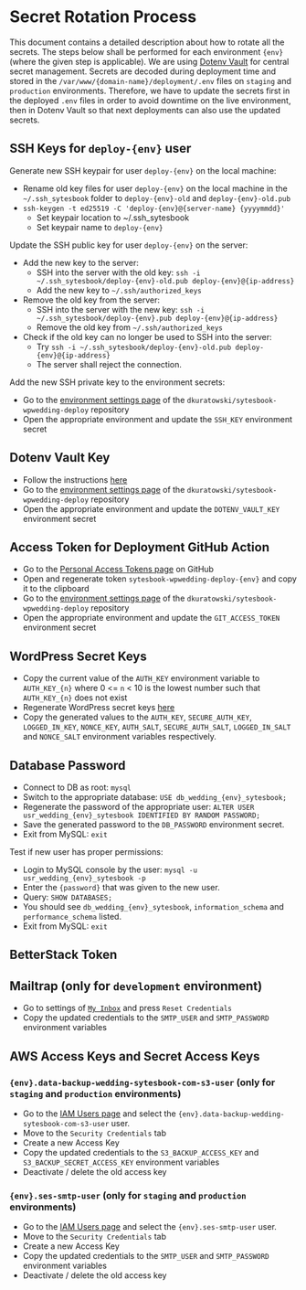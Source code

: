 # Secret Rotation Process
This document contains a detailed description about how to rotate all the secrets. The steps below shall be performed for each environment `{env}` (where the given step is applicable).
We are using [Dotenv Vault](https://vault.dotenv.org/account/login) for central secret management. Secrets are decoded during deployment time and stored in the `/var/www/{domain-name}/deployment/.env` files on `staging` and `production` environments. Therefore, we have to update the secrets first in the deployed `.env` files in order to avoid downtime on the live environment, then in Dotenv Vault so that next deployments can also use the updated secrets.

## SSH Keys for `deploy-{env}` user
Generate new SSH keypair for user `deploy-{env}` on the local machine:
* Rename old key files for user `deploy-{env}` on the local machine in the `~/.ssh_sytesbook` folder to `deploy-{env}-old` and `deploy-{env}-old.pub`
* `ssh-keygen -t ed25519 -C 'deploy-{env}@{server-name} {yyyymmdd}'`
  * Set keypair location to ~/.ssh_sytesbook
  * Set keypair name to `deploy-{env}`

Update the SSH public key for user `deploy-{env}` on the server:
* Add the new key to the server:
  * SSH into the server with the old key: `ssh -i ~/.ssh_sytesbook/deploy-{env}-old.pub deploy-{env}@{ip-address}`
  * Add the new key to `~/.ssh/authorized_keys`
* Remove the old key from the server:
  * SSH into the server with the new key: `ssh -i ~/.ssh_sytesbook/deploy-{env}.pub deploy-{env}@{ip-address}`
  * Remove the old key from `~/.ssh/authorized_keys`
* Check if the old key can no longer be used to SSH into the server:
  * Try `ssh -i ~/.ssh_sytesbook/deploy-{env}-old.pub deploy-{env}@{ip-address}`
  * The server shall reject the connection.

Add the new SSH private key to the environment secrets:
* Go to the [environment settings page](https://github.com/dkuratowski/sytesbook-wpwedding-deploy/settings/environments) of the `dkuratowski/sytesbook-wpwedding-deploy` repository
* Open the appropriate environment and update the `SSH_KEY` environment secret

## Dotenv Vault Key
* Follow the instructions [here](https://www.dotenv.org/docs/dotenv-vault/rotatekey)
* Go to the [environment settings page](https://github.com/dkuratowski/sytesbook-wpwedding-deploy/settings/environments) of the `dkuratowski/sytesbook-wpwedding-deploy` repository
* Open the appropriate environment and update the `DOTENV_VAULT_KEY` environment secret

## Access Token for Deployment GitHub Action
* Go to the [Personal Access Tokens page](https://github.com/settings/personal-access-tokens) on GitHub
* Open and regenerate token `sytesbook-wpwedding-deploy-{env}` and copy it to the clipboard
* Go to the [environment settings page](https://github.com/dkuratowski/sytesbook-wpwedding-deploy/settings/environments) of the `dkuratowski/sytesbook-wpwedding-deploy` repository
* Open the appropriate environment and update the `GIT_ACCESS_TOKEN` environment secret

## WordPress Secret Keys
* Copy the current value of the `AUTH_KEY` environment variable to `AUTH_KEY_{n}` where 0 <= `n` < 10 is the lowest number such that `AUTH_KEY_{n}` does not exist
* Regenerate WordPress secret keys [here](https://api.wordpress.org/secret-key/1.1/salt/)
* Copy the generated values to the `AUTH_KEY`, `SECURE_AUTH_KEY`, `LOGGED_IN_KEY`, `NONCE_KEY`, `AUTH_SALT`, `SECURE_AUTH_SALT`, `LOGGED_IN_SALT` and `NONCE_SALT` environment variables respectively.

## Database Password
* Connect to DB as root: `mysql`
* Switch to the appropriate database: `USE db_wedding_{env}_sytesbook;`
* Regenerate the password of the appropriate user: `ALTER USER usr_wedding_{env}_sytesbook IDENTIFIED BY RANDOM PASSWORD;`
* Save the generated password to the `DB_PASSWORD` environment secret.
* Exit from MySQL: `exit`

Test if new user has proper permissions:
* Login to MySQL console by the user: `mysql -u usr_wedding_{env}_sytesbook -p`
* Enter the `{password}` that was given to the new user.
* Query: `SHOW DATABASES;`
* You should see `db_wedding_{env}_sytesbook`, `information_schema` and `performance_schema` listed.
* Exit from MySQL: `exit`

## BetterStack Token

## Mailtrap (only for `development` environment)
* Go to settings of [`My Inbox`](https://mailtrap.io/inboxes/2433811/messages) and press `Reset Credentials`
* Copy the updated credentials to the `SMTP_USER` and `SMTP_PASSWORD` environment variables

## AWS Access Keys and Secret Access Keys
### `{env}.data-backup-wedding-sytesbook-com-s3-user` (only for `staging` and `production` environments)
* Go to the [IAM Users page](https://us-east-1.console.aws.amazon.com/iam/home?region=eu-central-1#/users) and select the `{env}.data-backup-wedding-sytesbook-com-s3-user` user.
* Move to the `Security Credentials` tab
* Create a new Access Key
* Copy the updated credentials to the `S3_BACKUP_ACCESS_KEY` and `S3_BACKUP_SECRET_ACCESS_KEY` environment variables
* Deactivate / delete the old access key

### `{env}.ses-smtp-user` (only for `staging` and `production` environments)
* Go to the [IAM Users page](https://us-east-1.console.aws.amazon.com/iam/home?region=eu-central-1#/users) and select the `{env}.ses-smtp-user` user.
* Move to the `Security Credentials` tab
* Create a new Access Key
* Copy the updated credentials to the `SMTP_USER` and `SMTP_PASSWORD` environment variables
* Deactivate / delete the old access key
